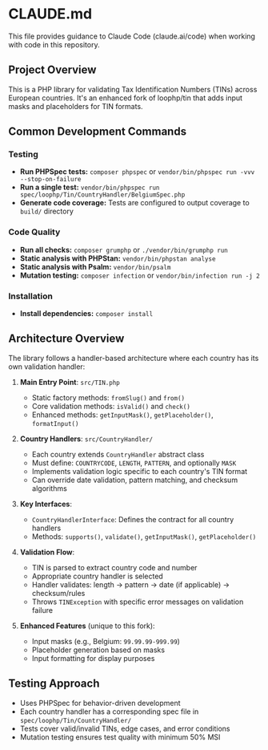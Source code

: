 # CLAUDE.md

This file provides guidance to Claude Code (claude.ai/code) when working with code in this repository.

## Project Overview

This is a PHP library for validating Tax Identification Numbers (TINs) across European countries. It's an enhanced fork of loophp/tin that adds input masks and placeholders for TIN formats.

## Common Development Commands

### Testing
- **Run PHPSpec tests:** `composer phpspec` or `vendor/bin/phpspec run -vvv --stop-on-failure`
- **Run a single test:** `vendor/bin/phpspec run spec/loophp/Tin/CountryHandler/BelgiumSpec.php`
- **Generate code coverage:** Tests are configured to output coverage to `build/` directory

### Code Quality
- **Run all checks:** `composer grumphp` or `./vendor/bin/grumphp run`
- **Static analysis with PHPStan:** `vendor/bin/phpstan analyse`
- **Static analysis with Psalm:** `vendor/bin/psalm`
- **Mutation testing:** `composer infection` or `vendor/bin/infection run -j 2`

### Installation
- **Install dependencies:** `composer install`

## Architecture Overview

The library follows a handler-based architecture where each country has its own validation handler:

1. **Main Entry Point**: `src/TIN.php`
   - Static factory methods: `fromSlug()` and `from()`
   - Core validation methods: `isValid()` and `check()`
   - Enhanced methods: `getInputMask()`, `getPlaceholder()`, `formatInput()`

2. **Country Handlers**: `src/CountryHandler/`
   - Each country extends `CountryHandler` abstract class
   - Must define: `COUNTRYCODE`, `LENGTH`, `PATTERN`, and optionally `MASK`
   - Implements validation logic specific to each country's TIN format
   - Can override date validation, pattern matching, and checksum algorithms

3. **Key Interfaces**:
   - `CountryHandlerInterface`: Defines the contract for all country handlers
   - Methods: `supports()`, `validate()`, `getInputMask()`, `getPlaceholder()`

4. **Validation Flow**:
   - TIN is parsed to extract country code and number
   - Appropriate country handler is selected
   - Handler validates: length → pattern → date (if applicable) → checksum/rules
   - Throws `TINException` with specific error messages on validation failure

5. **Enhanced Features** (unique to this fork):
   - Input masks (e.g., Belgium: `99.99.99-999.99`)
   - Placeholder generation based on masks
   - Input formatting for display purposes

## Testing Approach

- Uses PHPSpec for behavior-driven development
- Each country handler has a corresponding spec file in `spec/loophp/Tin/CountryHandler/`
- Tests cover valid/invalid TINs, edge cases, and error conditions
- Mutation testing ensures test quality with minimum 50% MSI
